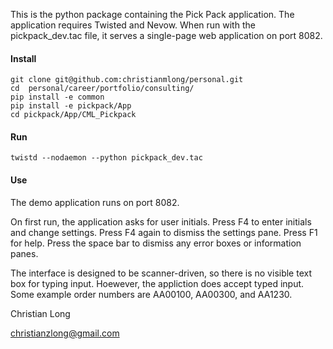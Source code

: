 This is the python package containing the Pick Pack application. The application requires Twisted and Nevow. When run with the pickpack_dev.tac file, it serves a single-page web application on port 8082.

#### Install

    git clone git@github.com:christianmlong/personal.git
    cd  personal/career/portfolio/consulting/
    pip install -e common
    pip install -e pickpack/App
    cd pickpack/App/CML_Pickpack

#### Run

    twistd --nodaemon --python pickpack_dev.tac

#### Use

The demo application runs on port 8082.

On first run, the application asks for user initials. Press F4 to enter initials and change settings. Press F4 again to dismiss the settings pane. Press F1 for help. Press the space bar to dismiss any error boxes or information panes.

The interface is designed to be scanner-driven, so there is no visible text box for typing input. Hoewever, the appliction does accept typed input. Some example order numbers are AA00100, AA00300, and AA1230.

Christian Long

christianzlong@gmail.com


